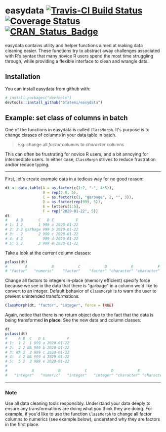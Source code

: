 # easydata [![Travis-CI Build Status](https://travis-ci.org/bfatemi/easydata.svg?branch=master)](https://travis-ci.org/bfatemi/easydata) [![Coverage Status](https://img.shields.io/codecov/c/github/bfatemi/easydata/master.svg)](https://codecov.io/github/bfatemi/easydata?branch=master) [![CRAN_Status_Badge](http://www.r-pkg.org/badges/version/easydata)](https://cran.r-project.org/package=easydata)

easydata contains utility and helper functions aimed at making data cleaning easier. These functions try to abstract away challenges associated with R's syntax that many novice R users spend the most time struggling through, while providing a flexible interface to clean and wrangle data.

## Installation

You can install easydata from github with:

```R
# install.packages("devtools")
devtools::install_github("bfatemi/easydata")
```

## Example: set class of columns in batch

One of the functions in easydata is called `ClassMorph`. It's purpose is to change classes of columns in your data table in batch. 

> E.g. change all *factor* columns to *character* columns 

This can often be frustrating for novice R users, and a bit annoying for intermediate users. In either case, `ClassMorph` strives to reduce frustration and/or reduce typing.

***

First, let's create example data in a tedious way for no good reason:

```R
dt <- data.table(A = as.factor(c(1:2, "-", 4:5)),
                 B = rep(2.0, 5),
                 C = as.factor(c(1, "garbage", 2, "", 3)),
                 D = as.factor(rep(999, 5)),
                 E = letters[1:5],
                 F = rep("2020-01-22", 5))
dt
#    A B       C   D E          F
# 1: 1 2       1 999 a 2020-01-22
# 2: 2 2 garbage 999 b 2020-01-22
# 3: - 2       2 999 c 2020-01-22
# 4: 4 2         999 d 2020-01-22
# 5: 5 2       3 999 e 2020-01-22
```

Take a look at the current column classes:

```R
pclass(dt)
#        A           B           C           D           E           F 
# "factor"   "numeric"    "factor"    "factor" "character" "character" 
```

Change all factors to integers in-place (memory efficient) specify force because we see in the data that there is "garbage" in a column we'd like to convert to an integer. Default behavior of `ClassMorph` is to warn the user to prevent unintended transformations:

```R
ClassMorph(dt, "factor", "integer", force = TRUE)
```

Again, notice that there is no return object due to the fact that the data is being transformed **in place**. See the new data and column classes:

```R
dt
pclass(dt)
#     A B  C   D E          F
# 1:  1 2  1 999 a 2020-01-22
# 2:  2 2 NA 999 b 2020-01-22
# 3: NA 2  2 999 c 2020-01-22
# 4:  4 2 NA 999 d 2020-01-22
# 5:  5 2  3 999 e 2020-01-22
#
#           A           B           C           D           E           F 
#   "integer"   "numeric"   "integer"   "integer" "character" "character" 
```

***

### Note
Use all data cleaning tools responsibly. Understand your data deeply to ensure any transformations are doing what you think they are doing. For example, if you'd like to use the function `ClassMorph` to change all factor columns to numerics (see example below), understand why they are factors in the first place. 